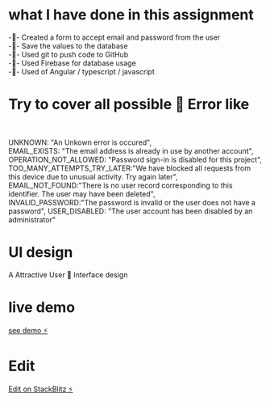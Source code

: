 

# what I have done in this assignment 
-🔭- Created a form to accept email and password from the user<br>
-🔭- Save the values to the database<br>
-🔭- Used git to push code to GitHub<br>
-🔭- Used Firebase for database usage<br>
-🔭- Used of Angular / typescript / javascript<br>


# Try to cover all possible 🙆 Error like

<br>

UNKNOWN: "An Unkown error  is occured",<br>
EMAIL_EXISTS: "The email address is already in use by another account",<br>
OPERATION_NOT_ALLOWED: "Password sign-in is disabled for this project",<br>
TOO_MANY_ATTEMPTS_TRY_LATER:"We have blocked all requests from this device due to unusual activity. Try again later",<br>
EMAIL_NOT_FOUND:"There is no user record corresponding to this identifier. The user may have been deleted",<br>
INVALID_PASSWORD:"The password is invalid or the user does not have a password",
USER_DISABLED: "The user account has been disabled by an administrator"<br>

# UI design
A Attractive User 👤 Interface design




#  live demo 
[see demo ⚡️](https://angular-bootstrap-include-j7pyfr.stackblitz.io/)

# Edit

[Edit on StackBlitz ⚡️](https://stackblitz.com/edit/angular-bootstrap-include-j7pyfr)
